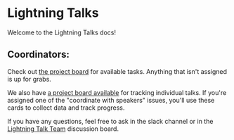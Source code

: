 # Lightning Talks

Welcome to the Lightning Talks docs!

## Coordinators:

Check out [the project board](https://github.com/Virtual-Coffee/VC-Community-Docs/projects/1) for available tasks. Anything that isn't assigned is up for grabs.

We also have [a project board available](https://github.com/Virtual-Coffee/VC-Community-Docs/projects/2) for tracking individual talks. If you're assigned one of the "coordinate with speakers" issues, you'll use these cards to collect data and track progress.

If you have any questions, feel free to ask in the slack channel or in the [Lightning Talk Team](https://github.com/orgs/Virtual-Coffee/teams/lightning-talk-team) discussion board.

